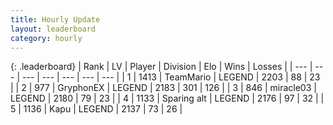 ```yaml
---
title: Hourly Update
layout: leaderboard
category: hourly
---
```


{: .leaderboard}
| Rank | LV | Player | Division | Elo | Wins | Losses |
| --- | --- | --- | --- | --- | --- | --- |
| <span data-change="0">1</span> | 1413 | <span title="ID: 164871">TeamMario</span> | LEGEND | <span data-change="0">2203</span> | <span data-change="0">88</span> | <span data-change="0">23</span> |
| <span data-change="0">2</span> | 977 | <span title="ID: 315148">GryphonEX</span> | LEGEND | <span data-change="0">2183</span> | <span data-change="0">301</span> | <span data-change="0">126</span> |
| <span data-change="0">3</span> | 846 | <span title="ID: 416373">miracle03</span> | LEGEND | <span data-change="0">2180</span> | <span data-change="0">79</span> | <span data-change="0">23</span> |
| <span data-change="0">4</span> | 1133 | <span title="ID: 203132">Sparing alt</span> | LEGEND | <span data-change="0">2176</span> | <span data-change="0">97</span> | <span data-change="0">32</span> |
| <span data-change="0">5</span> | 1136 | <span title="ID: 204953">Kapu</span> | LEGEND | <span data-change="0">2137</span> | <span data-change="0">73</span> | <span data-change="0">26</span> |